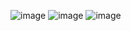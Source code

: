 
![image](https://github.com/user-attachments/assets/00606a8b-c20e-4f6e-b1de-c0ee1711f60f)
![image](https://github.com/user-attachments/assets/ef294060-2cf5-455b-a729-604b5ae1cd5b)
![image](https://github.com/user-attachments/assets/b7dd9072-7a3d-4545-97f4-4a55043a424d)
